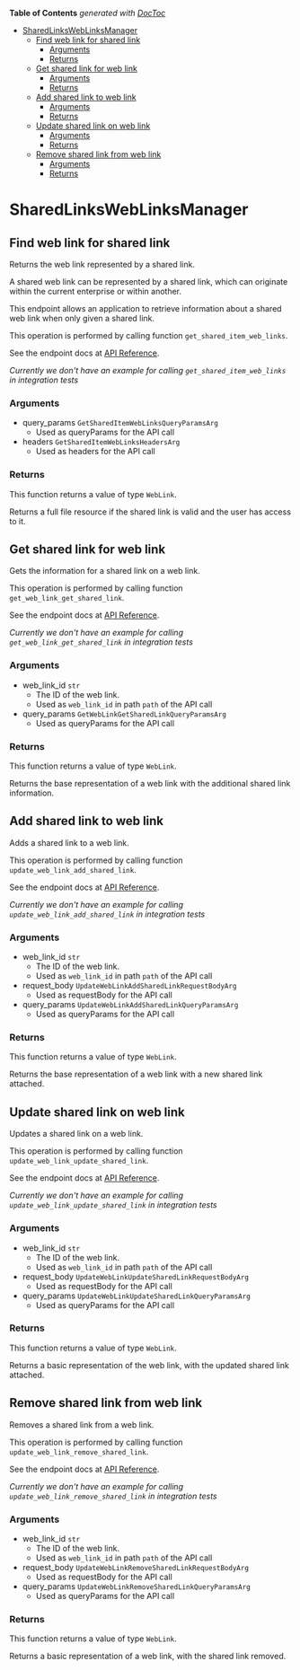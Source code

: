 <!-- START doctoc generated TOC please keep comment here to allow auto update -->
<!-- DON'T EDIT THIS SECTION, INSTEAD RE-RUN doctoc TO UPDATE -->
**Table of Contents**  *generated with [DocToc](https://github.com/thlorenz/doctoc)*

- [SharedLinksWebLinksManager](#sharedlinksweblinksmanager)
  - [Find web link for shared link](#find-web-link-for-shared-link)
    - [Arguments](#arguments)
    - [Returns](#returns)
  - [Get shared link for web link](#get-shared-link-for-web-link)
    - [Arguments](#arguments-1)
    - [Returns](#returns-1)
  - [Add shared link to web link](#add-shared-link-to-web-link)
    - [Arguments](#arguments-2)
    - [Returns](#returns-2)
  - [Update shared link on web link](#update-shared-link-on-web-link)
    - [Arguments](#arguments-3)
    - [Returns](#returns-3)
  - [Remove shared link from web link](#remove-shared-link-from-web-link)
    - [Arguments](#arguments-4)
    - [Returns](#returns-4)

<!-- END doctoc generated TOC please keep comment here to allow auto update -->

# SharedLinksWebLinksManager

## Find web link for shared link

Returns the web link represented by a shared link.

A shared web link can be represented by a shared link,
which can originate within the current enterprise or within another.

This endpoint allows an application to retrieve information about a
shared web link when only given a shared link.

This operation is performed by calling function `get_shared_item_web_links`.

See the endpoint docs at
[API Reference](https://developer.box.com/reference/get-shared-items-web-links/).

*Currently we don't have an example for calling `get_shared_item_web_links` in integration tests*

### Arguments

- query_params `GetSharedItemWebLinksQueryParamsArg`
  - Used as queryParams for the API call
- headers `GetSharedItemWebLinksHeadersArg`
  - Used as headers for the API call


### Returns

This function returns a value of type `WebLink`.

Returns a full file resource if the shared link is valid and
the user has access to it.


## Get shared link for web link

Gets the information for a shared link on a web link.

This operation is performed by calling function `get_web_link_get_shared_link`.

See the endpoint docs at
[API Reference](https://developer.box.com/reference/get-web-links-id-get-shared-link/).

*Currently we don't have an example for calling `get_web_link_get_shared_link` in integration tests*

### Arguments

- web_link_id `str`
  - The ID of the web link.
  - Used as `web_link_id` in path `path` of the API call
- query_params `GetWebLinkGetSharedLinkQueryParamsArg`
  - Used as queryParams for the API call


### Returns

This function returns a value of type `WebLink`.

Returns the base representation of a web link with the
additional shared link information.


## Add shared link to web link

Adds a shared link to a web link.

This operation is performed by calling function `update_web_link_add_shared_link`.

See the endpoint docs at
[API Reference](https://developer.box.com/reference/put-web-links-id-add-shared-link/).

*Currently we don't have an example for calling `update_web_link_add_shared_link` in integration tests*

### Arguments

- web_link_id `str`
  - The ID of the web link.
  - Used as `web_link_id` in path `path` of the API call
- request_body `UpdateWebLinkAddSharedLinkRequestBodyArg`
  - Used as requestBody for the API call
- query_params `UpdateWebLinkAddSharedLinkQueryParamsArg`
  - Used as queryParams for the API call


### Returns

This function returns a value of type `WebLink`.

Returns the base representation of a web link with a new shared
link attached.


## Update shared link on web link

Updates a shared link on a web link.

This operation is performed by calling function `update_web_link_update_shared_link`.

See the endpoint docs at
[API Reference](https://developer.box.com/reference/put-web-links-id-update-shared-link/).

*Currently we don't have an example for calling `update_web_link_update_shared_link` in integration tests*

### Arguments

- web_link_id `str`
  - The ID of the web link.
  - Used as `web_link_id` in path `path` of the API call
- request_body `UpdateWebLinkUpdateSharedLinkRequestBodyArg`
  - Used as requestBody for the API call
- query_params `UpdateWebLinkUpdateSharedLinkQueryParamsArg`
  - Used as queryParams for the API call


### Returns

This function returns a value of type `WebLink`.

Returns a basic representation of the web link, with the updated shared
link attached.


## Remove shared link from web link

Removes a shared link from a web link.

This operation is performed by calling function `update_web_link_remove_shared_link`.

See the endpoint docs at
[API Reference](https://developer.box.com/reference/put-web-links-id-remove-shared-link/).

*Currently we don't have an example for calling `update_web_link_remove_shared_link` in integration tests*

### Arguments

- web_link_id `str`
  - The ID of the web link.
  - Used as `web_link_id` in path `path` of the API call
- request_body `UpdateWebLinkRemoveSharedLinkRequestBodyArg`
  - Used as requestBody for the API call
- query_params `UpdateWebLinkRemoveSharedLinkQueryParamsArg`
  - Used as queryParams for the API call


### Returns

This function returns a value of type `WebLink`.

Returns a basic representation of a web link, with the
shared link removed.


